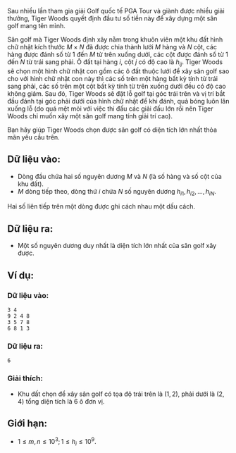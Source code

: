 Sau nhiều lần tham gia giải Golf quốc tế PGA Tour và giành được nhiều giải thưởng, Tiger Woods quyết định đầu tư số tiền này để xây dựng một sân golf mang tên mình.

Sân golf mà Tiger Woods định xây nằm trong khuôn viên một khu đất hình chữ nhật kích thước $M × N$ đã được chia thành lưới $M$ hàng và $N$ cột, các hàng được đánh số từ $1$ đến $M$ từ trên xuống dưới, các cột được đánh số từ $1$ đến $N$ từ trái sang phải. Ô đất tại hàng $i$, cột $j$ có độ cao là $h_{ij}$.
Tiger Woods sẽ chọn một hình chữ nhật con gồm các ô đất thuộc lưới để xây sân golf sao cho với hình chữ nhật con này thì các số trên một hàng bất kỳ tính từ trái sang phải, các số trên một cột bất kỳ tính từ trên xuống dưới đều có độ cao không giảm. Sau đó, Tiger Woods sẽ đặt lỗ golf tại góc trái trên và vị trí bắt đầu đánh tại góc phải dưới của hình chữ nhật để khi đánh, quả bóng luôn lăn xuống lỗ (do quá mệt mỏi với việc thi đấu các giải đấu lớn rồi nên Tiger Woods chỉ muốn xây một sân golf mang tính giải trí cao).

Bạn hãy giúp Tiger Woods chọn được sân golf có diện tích lớn nhất thỏa mãn yêu cầu trên.

## Dữ liệu vào:
- Dòng đầu chứa hai số nguyên dương $M$ và $N$ (là số hàng và số cột của khu đất).
- $M$ dòng tiếp theo, dòng thứ $i$ chứa $N$ số nguyên dương $h_{i1}, h_{i2}, …, h_{iN}$.

Hai số liên tiếp trên một dòng được ghi cách nhau một dấu cách.

## Dữ liệu ra:
- Một số nguyên dương duy nhất là diện tích lớn nhất của sân golf xây được.

## Ví dụ:
### Dữ liệu vào:
```
3 4
9 2 4 8
3 5 7 8
6 8 1 3
```

### Dữ liệu ra:
```
6
```

### Giải thích:
- Khu đất chọn để xây sân golf có tọa độ trái trên là $(1, 2)$, phải dưới là $(2, 4)$ tổng diện tích là $6$ ô đơn vị.

## Giới hạn:
- $1 ≤ m, n ≤ 10^3; 1 ≤ h_i ≤ 10^9$.